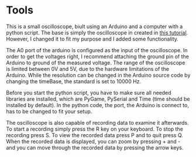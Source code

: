 # Tools
This is a small oscilloscope, biult using an Arduino and a computer with a python script. The base is simply the oscilloscope
in created in <a href="https://maker.pro/arduino/tutorial/how-to-make-a-basic-arduino-pc-oscilloscope">this tutorial</a>.
However, I changed it to fit my purpose and I added some functionality. 


<p>
The A0 port of the arduino is configured as the input of the oscilloscope.
In order to get the voltages right, I recommend attaching the ground pin of the Arduino to ground of the measured voltage.
The range of the oscilloscope is limited between 0V and 5V, due to the hardware limitations of the Arduino.
While the resolution can be changed in the Arduino source code by changing the timeBase, the standard is set to 10000 Hz.
</p>
<p>
Before you start the python script, you have to make sure all needed libraries are installed, which are PyGame,
PySerial and Time (time should be installed by default).
In the python code, the port, the Arduino is connect to, has to be changed to fit your setup. 
</p>
<p>
The oscilloscope is also capable of recording data to examine it afterwards.
To start a recording simply press the R key on your keyboard. To stop the recording press S. To view the recorded data press P
and to quit press Q. When the recorded data is displayed, you can zoom by pressing + and - and you can move through the 
recorded data by pressing the arrow keys.
</p>
